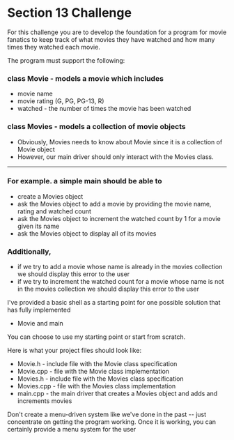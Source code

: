 # Section 13 Challenge


For this challenge you are to develop the foundation for a program 
for movie fanatics to keep track of what movies they have watched
and how many times they watched each movie.

The program must support the following:

### class Movie - models a movie which includes
- movie name
- movie rating (G, PG, PG-13, R)
- watched - the number of times the movie has been watched

### class Movies - models a collection of movie objects

- Obviously, Movies needs to know about Movie since it is a collection of Movie object
- However, our main driver should only interact with the Movies class.
---------------------------------

### For example. a simple main should be able to
- create a Movies object
- ask the Movies object to add a movie by providing the movie name, rating and watched count
- ask the Movies object to increment the watched count by 1 for a movie given its name
- ask the Movies object to display all of its movies

### Additionally, 
- if we try to add a movie whose name is already in the movies collection 
we should display this error to the user
- if we try to increment the watched count for a movie whose name is not in the movies
collection we should display this error to the user

I've provided a basic shell as a starting point for one possible solution 
that has fully implemented
- Movie and main

You can choose to use my starting point or start from scratch.

Here is what your project files should look like:
- Movie.h - include file with the Movie class specification
- Movie.cpp -  file with the Movie class implementation
- Movies.h - include file with the Movies class specification
- Movies.cpp -  file with the Movies class implementation
- main.cpp - the main driver that creates a Movies object and adds and increments movies

Don't create a menu-driven system like we've done in the past -- just concentrate on getting
the program working. Once it is working, you can certainly provide a menu system for the user

